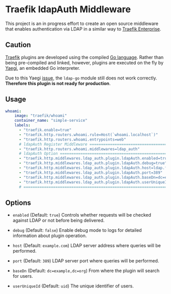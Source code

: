 # Traefik ldapAuth Middleware

This project is an in progress effort to create an open source middleware that enables authentication via LDAP in a similar way to [Traefik Enterprise](https://doc.traefik.io/traefik-enterprise/middlewares/ldap/).

## Caution

[Traefik](https://traefik.io) plugins are developed using the compiled [Go language](https://golang.org). Rather than being pre-compiled and linked, however, plugins are executed on the fly by [Yaegi](https://github.com/traefik/yaegi), an embedded Go interpreter.

Due to this Yaegi [issue](https://github.com/traefik/yaegi/issues/1275), the `ldap-go` module still does not work correctly. **Therefore this plugin is not ready for production**.

## Usage

```yml
whoami:
    image: "traefik/whoami"
    container_name: "simple-service"
    labels:
      - "traefik.enable=true"
      - "traefik.http.routers.whoami.rule=Host(`whoami.localhost`)"
      - "traefik.http.routers.whoami.entrypoints=web"
      # ldapAuth Register Middleware ====================================================
      - "traefik.http.routers.whoami.middlewares=ldap_auth"                             #
      # ldapAuth Option =================================================================
      - "traefik.http.middlewares.ldap_auth.plugin.ldapAuth.enabled=true"               #
      - "traefik.http.middlewares.ldap_auth.plugin.ldapAuth.debug=true"                 #
      - "traefik.http.middlewares.ldap_auth.plugin.ldapAuth.host=ldap.forumsys.com"     #
      - "traefik.http.middlewares.ldap_auth.plugin.ldapAuth.port=389"                   #
      - "traefik.http.middlewares.ldap_auth.plugin.ldapAuth.baseDn=dc=example,dc=com"   #
      - "traefik.http.middlewares.ldap_auth.plugin.ldapAuth.userUniqueId=uid"           #
      # =================================================================================
```

## Options

- `enabled` (Default: `true`) Controls whether requests will be checked against LDAP or not before being delivered.

- `debug` (Default: `false`) Enable debug mode to logs for detailed information about plugin operation.

- `host` (Default: `example.com`) LDAP server address where queries will be performed.

- `port` (Default: `389`) LDAP server port where queries will be performed.

- `baseDn` (Default: `dc=example,dc=org`) From where the plugin will search for users.

- `userUniqueId` (Default: `uid`) The unique identifier of users.
